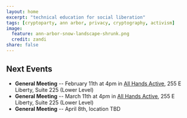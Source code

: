 ```yaml
---
layout: home
excerpt: "technical education for social liberation"
tags: [cryptoparty, ann arbor, privacy, cryptography, activism]
image:
  feature: ann-arbor-snow-landscape-shrunk.png
  credit: zandi
share: false
---
```


## Next Events
* **General Meeting** -- February 11th at 4pm in [All Hands Active][aha],
255 E Liberty, Suite 225 (Lower Level)
* **General Meeting** -- March 11th at 4pm in [All Hands Active][aha],
255 E Liberty, Suite 225 (Lower Level)
* **General Meeting** -- April 8th, location TBD

[aha]: http://www.allhandsactive.org/
